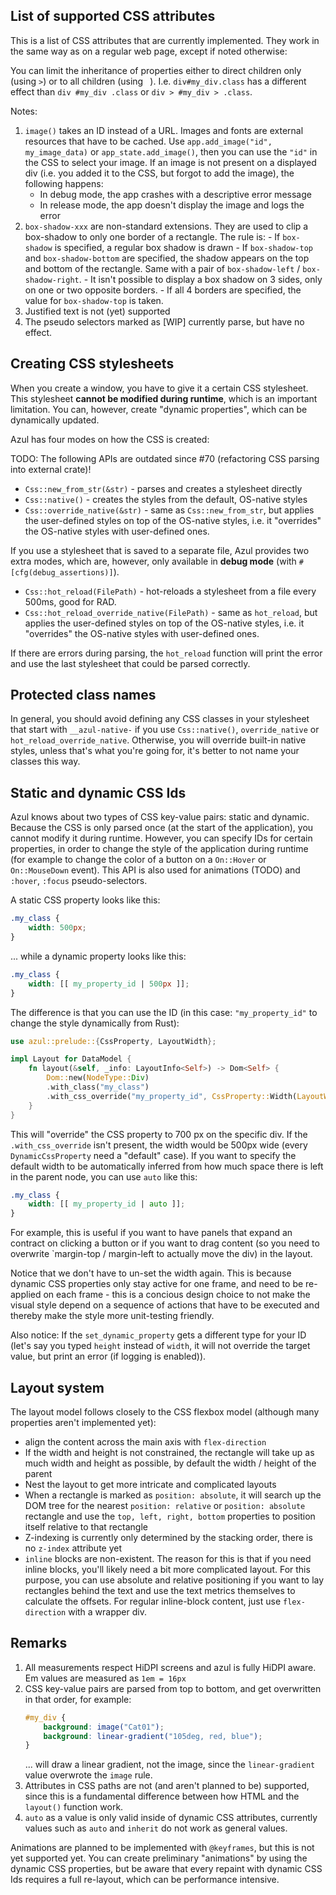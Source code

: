 <h2>List of supported CSS attributes</h2>

<p></p>
This is a list of CSS attributes that are currently implemented. They work in
the same way as on a regular web page, except if noted otherwise:


You can limit the inheritance of properties either to direct children only (using `>`) or to all children
(using ` `). I.e. `div#my_div.class` has a different effect than `div #my_div .class` or `div > #my_div > .class`.

Notes:

1. `image()` takes an ID instead of a URL. Images and fonts are external resources
    that have to be cached. Use `app.add_image("id", my_image_data)` or
    `app_state.add_image()`, then you can use the `"id"` in the CSS to select
    your image.
    If an image is not present on a displayed div (i.e. you added it to the CSS,
    but forgot to add the image), the following happens:
    - In debug mode, the app crashes with a descriptive error message
    - In release mode, the app doesn't display the image and logs the error
2.  `box-shadow-xxx` are non-standard extensions. They are used to clip a box-shadow to
    only one border of a rectangle. The rule is:
         - If `box-shadow` is specified, a regular box shadow is drawn
         - If `box-shadow-top` and `box-shadow-bottom` are specified, the shadow appears on the
           top and bottom of the rectangle. Same with a pair of `box-shadow-left` / `box-shadow-right`.
         - It isn't possible to display a box shadow on 3 sides, only on one or two
           opposite borders.
         - If all 4 borders are specified, the value for `box-shadow-top` is taken.
3.  Justified text is not (yet) supported
4.  The pseudo selectors marked as [WIP] currently parse, but have no effect.

## Creating CSS stylesheets

When you create a window, you have to give it a certain CSS stylesheet.
This stylesheet **cannot be modified during runtime**, which is an important
limitation. You can, however, create "dynamic properties", which can be dynamically
updated.

Azul has four modes on how the CSS is created:

TODO: The following APIs are outdated since #70 (refactoring CSS parsing into external crate)!

- `Css::new_from_str(&str)` - parses and creates a stylesheet directly
- `Css::native()` - creates the styles from the default, OS-native styles
- `Css::override_native(&str)` - same as `Css::new_from_str`, but applies the user-defined
styles on top of the OS-native styles, i.e. it "overrides" the OS-native styles with user-defined ones.

If you use a stylesheet that is saved to a separate file, Azul provides two extra
modes, which are, however, only available in **debug mode** (with `#[cfg(debug_assertions)]`).

- `Css::hot_reload(FilePath)` - hot-reloads a stylesheet from a file every 500ms, good for RAD.
- `Css::hot_reload_override_native(FilePath)` - same as `hot_reload`, but applies the user-defined
styles on top of the OS-native styles, i.e. it "overrides" the OS-native styles with user-defined ones.

If there are errors during parsing, the `hot_reload` function will print the error and use the
last stylesheet that could be parsed correctly.

## Protected class names

In general, you should avoid defining any CSS classes in your stylesheet that start
with `__azul-native-` if you use `Css::native()`, `override_native` or `hot_reload_override_native`.
Otherwise, you will override built-in native styles, unless that's what you're going for,
it's better to not name your classes this way.

## Static and dynamic CSS Ids

Azul knows about two types of CSS key-value pairs: static and dynamic. Because
the CSS is only parsed once (at the start of the application), you cannot modify it
during runtime. However, you can specify IDs for certain properties, in order to
change the style of the application during runtime (for example to change the color
of a button on a `On::Hover` or `On::MouseDown` event). This API is also used for
animations (TODO) and `:hover`, `:focus` pseudo-selectors.

A static CSS property looks like this:

```css
.my_class {
    width: 500px;
}
```

... while a dynamic property looks like this:

```css
.my_class {
    width: [[ my_property_id | 500px ]];
}
```
The difference is that you can use the ID (in this case: `"my_property_id"` to
change the style dynamically from Rust):

```rust
use azul::prelude::{CssProperty, LayoutWidth};

impl Layout for DataModel {
    fn layout(&self, _info: LayoutInfo<Self>) -> Dom<Self> {
        Dom::new(NodeType::Div)
        .with_class("my_class")
        .with_css_override("my_property_id", CssProperty::Width(LayoutWidth::px(700.0)))
    }
}
```

This will "override" the CSS property to 700 px on the specific div. If the `.with_css_override`
isn't present, the width would be 500px wide (every `DynamicCssProperty` need a "default" case).
If you want to specify the default width to be automatically inferred from how much space there
is left in the parent node, you can use `auto` like this:

```css
.my_class {
    width: [[ my_property_id | auto ]];
}
```

For example, this is useful if you want to have panels that expand an contract on clicking a button or
if you want to drag content (so you need to overwrite `margin-top / margin-left to actually move the div)
in the layout.

Notice that we don't have to un-set the width again. This is because dynamic
CSS properties only stay active for one frame, and need to be re-applied on each
frame - this is a concious design choice to not make the visual style depend on a
sequence of actions that have to be executed and thereby make the style more
unit-testing friendly.

Also notice: If the `set_dynamic_property` gets a different type for your ID (let's say you
typed `height` instead of `width`, it will not override the target value, but print an
error (if logging is enabled)).

## Layout system

The layout model follows closely to the CSS flexbox model (although many properties aren't implemented yet):

- align the content across the main axis with `flex-direction`
- If the width and height is not constrained, the rectangle will take up as much width
  and height as possible, by default the width / height of the parent
- Nest the layout to get more intricate and complicated layouts
- When a rectangle is marked as `position: absolute`, it will search up the DOM tree for the nearest
  `position: relative` or `position: absolute` rectangle and use the `top, left, right, bottom` properties
  to position itself relative to that rectangle
- Z-indexing is currently only determined by the stacking order, there is no `z-index` attribute yet
- `inline` blocks are non-existent. The reason for this is that if you need inline blocks, you'll likely
  need a bit more complicated layout. For this purpose, you can use absolute and relative positioning if you
  want to lay rectangles behind the text and use the text metrics themselves to calculate the offsets.
  For regular inline-block content, just use `flex-direction` with a wrapper div.

## Remarks

1. All measurements respect HiDPI screens and azul is fully HiDPI aware. Em values
   are measured as `1em = 16px`
2. CSS key-value pairs are parsed from top to bottom, and get overwritten in
   that order, for example:
   ```css
   #my_div {
       background: image("Cat01");
       background: linear-gradient("105deg, red, blue");
   }
   ```
   ... will draw a linear gradient, not the image, since the `linear-gradient` value
   overwrote the `image` rule.
3. Attributes in CSS paths are not (and aren't planned to be) supported,
   since this is a fundamental difference between how HTML and the `layout()`
   function work.
5. `auto` as a value is only valid inside of dynamic CSS attributes, currently
   values such as `auto` and `inherit` do not work as general values.

Animations are planned to be implemented with `@keyframes`, but this is not yet supported yet.
You can create preliminary "animations" by using the dynamic CSS properties, but be aware that
every repaint with dynamic CSS Ids requires a full re-layout, which can be performance intensive.